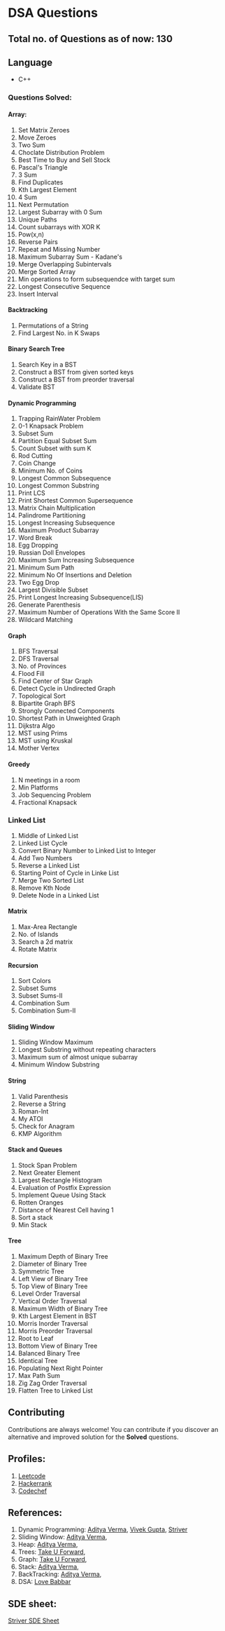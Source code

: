# DSA Questions

## Total no. of Questions as of now: 130

## Language

- C++

### Questions Solved:

#### Array:

1. Set Matrix Zeroes
2. Move Zeroes
3. Two Sum
4. Choclate Distribution Problem
5. Best Time to Buy and Sell Stock
6. Pascal's Triangle
7. 3 Sum
8. Find Duplicates
9. Kth Largest Element
10. 4 Sum
11. Next Permutation
12. Largest Subarray with 0 Sum
13. Unique Paths
14. Count subarrays with XOR K
15. Pow(x,n)
16. Reverse Pairs
17. Repeat and Missing Number
18. Maximum Subarray Sum - Kadane's
19. Merge Overlapping Subintervals
20. Merge Sorted Array
21. Min operations to form subsequendce with target sum
22. Longest Consecutive Sequence
23. Insert Interval

#### Backtracking
1. Permutations of a String
2. Find Largest No. in K Swaps

#### Binary Search Tree

1. Search Key in a BST
2. Construct a BST from given sorted keys
3. Construct a BST from preorder traversal
4. Validate BST

#### Dynamic Programming

1. Trapping RainWater Problem
2. 0-1 Knapsack Problem
3. Subset Sum
4. Partition Equal Subset Sum
5. Count Subset with sum K
6. Rod Cutting
7. Coin Change
8. Minimum No. of Coins
9. Longest Common Subsequence
10. Longest Common Substring
11. Print LCS
12. Print Shortest Common Supersequence
13. Matrix Chain Multiplication
14. Palindrome Partitioning
15. Longest Increasing Subsequence
16. Maximum Product Subarray
17. Word Break
18. Egg Dropping
19. Russian Doll Envelopes
20. Maximum Sum Increasing Subsequence
21. Minimum Sum Path
22. Minimum No Of Insertions and Deletion
23. Two Egg Drop
24. Largest Divisible Subset
25. Print Longest Increasing Subsequence(LIS)
26. Generate Parenthesis
27. Maximum Number of Operations With the Same Score II
28. Wildcard Matching

#### Graph

1. BFS Traversal
2. DFS Traversal
3. No. of Provinces
4. Flood Fill
5. Find Center of Star Graph
6. Detect Cycle in Undirected Graph
7. Topological Sort
8. Bipartite Graph BFS
9. Strongly Connected Components
10. Shortest Path in Unweighted Graph
11. Dijkstra Algo
12. MST using Prims
13. MST using Kruskal
14. Mother Vertex

#### Greedy

1. N meetings in a room
2. Min Platforms
3. Job Sequencing Problem
4. Fractional Knapsack

### Linked List

1. Middle of Linked List
2. Linked List Cycle
3. Convert Binary Number to Linked List to Integer
4. Add Two Numbers
5. Reverse a Linked List
6. Starting Point of Cycle in Linke List
7. Merge Two Sorted List
8. Remove Kth Node
9. Delete Node in a Linked List

#### Matrix

1. Max-Area Rectangle
2. No. of Islands
3. Search a 2d matrix
4. Rotate Matrix

#### Recursion

1. Sort Colors
2. Subset Sums
3. Subset Sums-II
4. Combination Sum
5. Combination Sum-II

#### Sliding Window

1. Sliding Window Maximum
2. Longest Substring without repeating characters
3. Maximum sum of almost unique subarray
4. Minimum Window Substring

#### String

1. Valid Parenthesis
2. Reverse a String
3. Roman-Int
4. My ATOI
5. Check for Anagram
6. KMP Algorithm

#### Stack and Queues

1. Stock Span Problem
2. Next Greater Element
3. Largest Rectangle Histogram
4. Evaluation of Postfix Expression
5. Implement Queue Using Stack
6. Rotten Oranges
7. Distance of Nearest Cell having 1
8. Sort a stack
9. Min Stack

#### Tree

1. Maximum Depth of Binary Tree
2. Diameter of Binary Tree
3. Symmetric Tree
4. Left View of Binary Tree
5. Top View of Binary Tree
6. Level Order Traversal
7. Vertical Order Traversal
8. Maximum Width of Binary Tree
9. Kth Largest Element in BST
10. Morris Inorder Traversal
11. Morris Preorder Traversal
12. Root to Leaf
13. Bottom View of Binary Tree
14. Balanced Binary Tree
15. Identical Tree
16. Populating Next Right Pointer
17. Max Path Sum
18. Zig Zag Order Traversal
19. Flatten Tree to Linked List

## Contributing

Contributions are always welcome! You can contribute if you discover an alternative and improved solution for the **Solved** questions.

## Profiles:

1. [Leetcode](https://leetcode.com/kunalkatara888/)
2. [Hackerrank](https://www.hackerrank.com/kunalkatara888?hr_r=1)
3. [Codechef](https://www.codechef.com/users/kunalkatara12)

## References:

1. Dynamic Programming: [Aditya Verma](https://www.youtube.com/playlist?list=PL_z_8CaSLPWekqhdCPmFohncHwz8TY2Go),
   [Vivek Gupta](https://www.youtube.com/playlist?list=PLqf9emQRQrnKA_EeveiXQj_uP25w8_5qL),
   [Striver](https://www.youtube.com/playlist?list=PLg0aancPZwRazLXPEW-vu517p3gXVCn0b)
2. Sliding Window: [Aditya Verma](https://www.youtube.com/playlist?list=PL_z_8CaSLPWeM8BDJmIYDaoQ5zuwyxnfj),
3. Heap: [Aditya Verma](https://www.youtube.com/playlist?list=PL_z_8CaSLPWdtY9W22VjnPxG30CXNZpI9),
4. Trees: [Take U Forward](https://www.youtube.com/playlist?list=PLgUwDviBIf0q8Hkd7bK2Bpryj2xVJk8Vk),
5. Graph: [Take U Forward](https://www.youtube.com/playlist?list=PLgUwDviBIf0oE3gA41TKO2H5bHpPd7fzn),
6. Stack: [Aditya Verma](https://www.youtube.com/playlist?list=PL_z_8CaSLPWdeOezg68SKkeLN4-T_jNHd),
7. BackTracking: [Aditya Verma](https://www.youtube.com/playlist?list=PL_z_8CaSLPWdbOTog8Jxk9XOjzUs3egMP),
8. DSA: [Love Babbar](https://www.youtube.com/playlist?list=PLDzeHZWIZsTryvtXdMr6rPh4IDexB5NIA)

## SDE sheet:

[Striver SDE Sheet](https://takeuforward.org/interviews/strivers-sde-sheet-top-coding-interview-problems/#)



